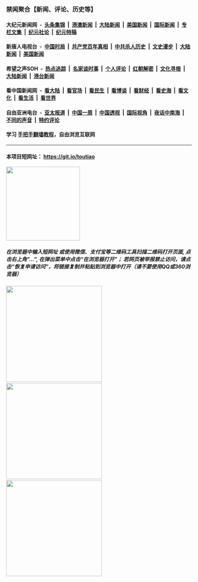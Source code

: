 ### 禁闻聚合【新闻、评论、历史等】

#### 大纪元新闻网 &nbsp;-&nbsp; [头条集锦](indexes/E头条集锦.md?t=02112144) &nbsp;|&nbsp; [港澳新闻](indexes/E港澳新闻.md?t=02112144)  &nbsp;|&nbsp; [大陆新闻](indexes/E大陆新闻.md?t=02112144) &nbsp;|&nbsp; [美国新闻](indexes/E美国新闻.md?t=02112144) &nbsp;|&nbsp; [国际新闻](indexes/E国际新闻.md?t=02112144) &nbsp;|&nbsp; [专栏文集](indexes/E专栏文集.md?t=02112144) &nbsp;|&nbsp; [纪元社论](indexes/E纪元社论.md?t=02112144) &nbsp;|&nbsp; [纪元特稿](indexes/E纪元特稿.md?t=02112144) 

#### 新唐人电视台 &nbsp;-&nbsp; [中国时局](indexes/N中国时局.md?t=02112144) &nbsp;|&nbsp; [共产党百年真相](indexes/N共产党百年真相.md?t=02112144) &nbsp;|&nbsp; [中共杀人历史](indexes/N中共杀人历史.md?t=02112144) &nbsp;|&nbsp; [文史漫步](indexes/N文史漫步.md?t=02112144) &nbsp;|&nbsp; [大陆新闻](indexes/N大陆新闻.md?t=02112144) &nbsp;|&nbsp; [美国新闻](indexes/N美国新闻.md?t=02112144)

#### 希望之声SOH &nbsp;-&nbsp; [热点追踪](indexes/H热点追踪.md?t=02112144) &nbsp;|&nbsp; [名家谈时事](indexes/H名家谈时事.md?t=02112144) &nbsp;|&nbsp; [个人评论](indexes/H个人评论.md?t=02112144)  &nbsp;|&nbsp; [红朝解密](indexes/H红朝解密.md?t=02112144) &nbsp;|&nbsp; [文化寻根](indexes/H文化寻根.md?t=02112144) &nbsp;|&nbsp; [大陆新闻](indexes/H大陆新闻.md?t=02112144) &nbsp;|&nbsp; [港台新闻](indexes/H港台新闻.md?t=02112144)

#### 看中国新闻网 &nbsp;-&nbsp; [看大陆](indexes/S看大陆.md?t=02112144) &nbsp;|&nbsp; [看官场](indexes/S看官场.md?t=02112144) &nbsp;|&nbsp; [看民生](indexes/S看民生.md?t=02112144)  &nbsp;|&nbsp; [看博谈](indexes/S看博谈.md?t=02112144) &nbsp;|&nbsp; [看财经](indexes/S看财经.md?t=02112144) &nbsp;|&nbsp; [看史海](indexes/S看史海.md?t=02112144) &nbsp;|&nbsp; [看文化](indexes/S看文化.md?t=02112144) &nbsp;|&nbsp; [看生活](indexes/S看生活.md?t=02112144) &nbsp;|&nbsp; [看世界](indexes/S看世界.md?t=02112144)

#### 自由亚洲电台 &nbsp;-&nbsp; [亚太报道](indexes/R亚太报道.md?t=02112144) &nbsp;|&nbsp; [中国一周](indexes/R中国一周.md?t=02112144) &nbsp;|&nbsp; [中国透视](indexes/R中国透视.md?t=02112144)  &nbsp;|&nbsp; [国际视角](indexes/R国际视角.md?t=02112144) &nbsp;|&nbsp; [夜话中南海](indexes/R夜话中南海.md?t=02112144) &nbsp;|&nbsp; [不同的声音](indexes/R不同的声音.md?t=02112144) &nbsp;|&nbsp; [特约评论](indexes/R特约评论.md?t=02112144)

#### 学习 [手把手翻墙教程](https://github.com/gfw-breaker/guides/wiki)，自由浏览互联网

----

#### 本项目短网址： https://git.io/toutiao
<img src="https://raw.githubusercontent.com/gfw-breaker/banned-news/master/scripts/img/qr.png" width="200px"/>  

##### 在浏览器中输入短网址 或使用微信、支付宝等二维码工具扫描二维码打开页面, 点击右上角"...", 在弹出菜单中点击“在浏览器打开”； 若网页被举报禁止访问，请点击“恢复申请访问”，将链接复制并粘贴到浏览器中打开（请不要使用QQ或360浏览器）

<img src="https://raw.githubusercontent.com/gfw-breaker/banned-news/master/scripts/img/1.png" width="260px"/> &nbsp; <img src="https://raw.githubusercontent.com/gfw-breaker/banned-news/master/scripts/img/2.png" width="260px"/> &nbsp; <img src="https://raw.githubusercontent.com/gfw-breaker/banned-news/master/scripts/img/3.png" width="260px"/>
